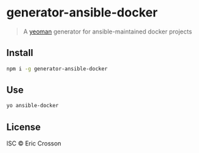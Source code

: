 # generator-ansible-docker

> A [yeoman](https://github.com/yeoman) generator for ansible-maintained docker
> projects

## Install

```bash
npm i -g generator-ansible-docker
```

## Use

```bash
yo ansible-docker
```

## License

ISC © Eric Crosson


